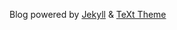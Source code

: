 Blog powered by [Jekyll](https://jekyllrb.com) & [TeXt Theme](https://github.com/kitian616/jekyll-TeXt-theme)